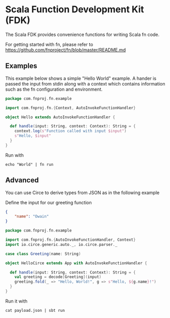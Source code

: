 # Scala Function Development Kit (FDK)

The Scala FDK provides convenience functions for writing Scala fn code.

For getting started with fn, please refer to https://github.com/fnproject/fn/blob/master/README.md

## Examples

This example below shows a simple "Hello World" example. A hander is passed the input from stdin along with a context
which contains information such as the fn configuration and environment.

```scala
package com.fnproj.fn.example

import com.fnproj.fn.{Context, AutoInvokeFunctionHandler}

object Hello extends AutoInvokeFunctionHandler {

  def handle(input: String, context: Context): String = {
    context.log(s"Function called with input $input")
    s"Hello, $input"
  }
}
```

Run with

```
echo "World" | fn run
```

## Advanced

You can use Circe to derive types from JSON as in the following example

Define the input for our greeting function

```json
{
    "name": "Owain"
}
```

```scala
package com.fnproj.fn.example

import com.fnproj.fn.{AutoInvokeFunctionHandler, Context}
import io.circe.generic.auto._, io.circe.parser._

case class Greeting(name: String)

object HelloCirce extends App with AutoInvokeFunctionHandler {

  def handle(input: String, context: Context): String = {
    val greeting = decode[Greeting](input)
    greeting.fold(_ => "Hello, World!", g => s"Hello, ${g.name}!")
  }
}
```

Run it with

```
cat payload.json | sbt run
```
